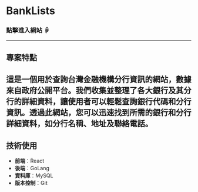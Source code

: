 # BankLists
### 點擊進入網站 ☟

---

## 專案特點
這是一個用於查詢台灣金融機構分行資訊的網站，數據來自政府公開平台。我們收集並整理了各大銀行及其分行的詳細資料，讓使用者可以輕鬆查詢銀行代碼和分行資訊。透過此網站，您可以迅速找到所需的銀行和分行詳細資料，如分行名稱、地址及聯絡電話。
---
## 技術使用

- **前端**：React
- **後端**：GoLang
- **資料庫**：MySQL
- **版本控制**：Git

